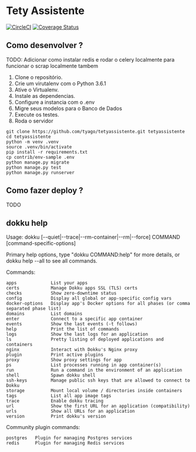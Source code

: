 # Tety Assistente

[![CircleCI](https://circleci.com/gh/tyagow/tetyassistente.svg?style=svg)](https://circleci.com/gh/tyagow/tetyassistente) [![Coverage Status](https://coveralls.io/repos/github/tyagow/tetyassistente/badge.svg?branch=master)](https://coveralls.io/github/tyagow/tetyassistente?branch=master)



## Como desenvolver ?

TODO: Adicionar como instalar redis e rodar o celery localmente para funcionar o scrap localmente tambem


1. Clone o repositório.
2. Crie um virutalenv com o Python 3.6.1
3. Ative o Virtualenv.
4. Instale as dependencias.
5. Configure a instancia com o .env
6. Migre seus modelos para o Banco de Dados
7. Execute os testes.
8. Roda o servidor

```console
git clone https://github.com/tyago/tetyassistente.git tetyassistente 
cd tetyassistente
python -m venv .venv
source .venv/bin/activate
pip install -r requirements.txt
cp contrib/env-sample .env
python manage.py migrate
python manage.py test
python manage.py runserver
```

## Como fazer deploy ?

TODO


## dokku help      
Usage: dokku [--quiet|--trace|--rm-container|--rm|--force] COMMAND <app> [command-specific-options]

Primary help options, type "dokku COMMAND:help" for more details, or dokku help --all to see all commands.

Commands:

    apps             List your apps
    certs            Manage Dokku apps SSL (TLS) certs
    checks           Show zero-downtime status
    config           Display all global or app-specific config vars
    docker-options   Display app's Docker options for all phases (or comma separated phase list)
    domains          List domains
    enter            Connect to a specific app container
    events           Show the last events (-t follows)
    help             Print the list of commands
    logs             Show the last logs for an application
    ls               Pretty listing of deployed applications and containers
    nginx            Interact with Dokku's Nginx proxy
    plugin           Print active plugins
    proxy            Show proxy settings for app
    ps               List processes running in app container(s)
    run              Run a command in the environment of an application
    shell            Spawn dokku shell
    ssh-keys         Manage public ssh keys that are allowed to connect to Dokku
    storage          Mount local volume / directories inside containers
    tags             List all app image tags
    trace            Enable dokku tracing
    url              Show the first URL for an application (compatibility)
    urls             Show all URLs for an application
    version          Print dokku's version

Community plugin commands:

    postgres   Plugin for managing Postgres services
    redis      Plugin for managing Redis services


